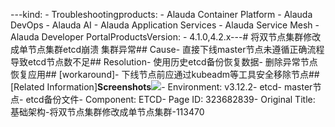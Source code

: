 ---kind:   - Troubleshootingproducts:    - Alauda Container Platform   - Alauda DevOps   - Alauda AI   - Alauda Application Services   - Alauda Service Mesh   - Alauda Developer PortalProductsVersion:   - 4.1.0,4.2.x---<!-- A type of document that involves encountering a fault, diag...it, performing root cause analysis, and providing solutions. --># 将双节点集群修改成单节点集群etcd崩溃 集群异常## Cause- 直接下线master节点未遵循正确流程导致etcd节点数不足## Resolution- 使用历史etcd备份恢复数据- 删除异常节点恢复应用## [workaround]- 下线节点前应通过kubeadm等工具安全移除节点## [Related Information]**Screenshots**![](/download/attachments/323682839/1753164169_99781_c6ab2f_%25E4%25BF%25AE%25E6%2594%25B9%25E9%259B%2586%25E7%25BE%25A4.png?version=1&modificationDate=1753862574000&api=v2)- Environment: v3.12.2- etcd- master节点- etcd备份文件- Component: ETCD- Page ID: 323682839- Original Title: 基础架构-将双节点集群修改成单节点集群-113470